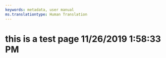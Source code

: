 ```yaml
---
keywords: metadata, user manual
ms.translationtype: Human Translation
---
```

# this is a test page 11/26/2019 1:58:33 PM